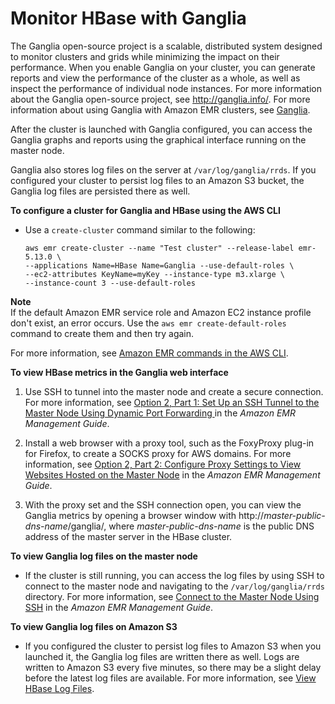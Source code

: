 # Monitor HBase with Ganglia<a name="emr-hbase-ganglia"></a>

The Ganglia open\-source project is a scalable, distributed system designed to monitor clusters and grids while minimizing the impact on their performance\. When you enable Ganglia on your cluster, you can generate reports and view the performance of the cluster as a whole, as well as inspect the performance of individual node instances\. For more information about the Ganglia open\-source project, see [http://ganglia\.info/](http://ganglia.info/)\. For more information about using Ganglia with Amazon EMR clusters, see [Ganglia](emr-ganglia.md)\.

After the cluster is launched with Ganglia configured, you can access the Ganglia graphs and reports using the graphical interface running on the master node\. 

Ganglia also stores log files on the server at `/var/log/ganglia/rrds`\. If you configured your cluster to persist log files to an Amazon S3 bucket, the Ganglia log files are persisted there as well\. 

**To configure a cluster for Ganglia and HBase using the AWS CLI**
+ Use a `create-cluster` command similar to the following:

  ```
  aws emr create-cluster --name "Test cluster" --release-label emr-5.13.0 \
  --applications Name=HBase Name=Ganglia --use-default-roles \
  --ec2-attributes KeyName=myKey --instance-type m3.xlarge \
  --instance-count 3 --use-default-roles
  ```
**Note**  
If the default Amazon EMR service role and Amazon EC2 instance profile don't exist, an error occurs\. Use the `aws emr create-default-roles` command to create them and then try again\.

  For more information, see [Amazon EMR commands in the AWS CLI](http://docs.aws.amazon.com/cli/latest/reference/emr)\.

**To view HBase metrics in the Ganglia web interface**

1. Use SSH to tunnel into the master node and create a secure connection\. For more information, see [Option 2, Part 1: Set Up an SSH Tunnel to the Master Node Using Dynamic Port Forwarding ](http://docs.aws.amazon.com/emr/latest/ManagementGuide/emr-ssh-tunnel.html) in the *Amazon EMR Management Guide*\. 

1. Install a web browser with a proxy tool, such as the FoxyProxy plug\-in for Firefox, to create a SOCKS proxy for AWS domains\. For more information, see [ Option 2, Part 2: Configure Proxy Settings to View Websites Hosted on the Master Node](http://docs.aws.amazon.com/emr/latest/ManagementGuide/emr-connect-master-node-proxy.html) in the *Amazon EMR Management Guide*\. 

1. With the proxy set and the SSH connection open, you can view the Ganglia metrics by opening a browser window with http://*master\-public\-dns\-name*/ganglia/, where *master\-public\-dns\-name* is the public DNS address of the master server in the HBase cluster\. 

**To view Ganglia log files on the master node**
+ If the cluster is still running, you can access the log files by using SSH to connect to the master node and navigating to the `/var/log/ganglia/rrds` directory\. For more information, see [Connect to the Master Node Using SSH](http://docs.aws.amazon.com/emr/latest/ManagementGuide/emr-connect-master-node-ssh.html) in the *Amazon EMR Management Guide*\. 

**To view Ganglia log files on Amazon S3**
+ If you configured the cluster to persist log files to Amazon S3 when you launched it, the Ganglia log files are written there as well\. Logs are written to Amazon S3 every five minutes, so there may be a slight delay before the latest log files are available\. For more information, see [View HBase Log Files](emr-hbase-log-files.md)\. 